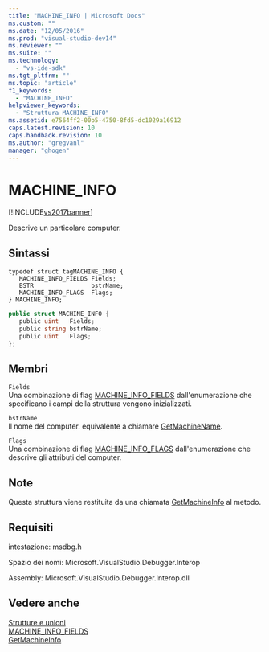 ```yaml
---
title: "MACHINE_INFO | Microsoft Docs"
ms.custom: ""
ms.date: "12/05/2016"
ms.prod: "visual-studio-dev14"
ms.reviewer: ""
ms.suite: ""
ms.technology: 
  - "vs-ide-sdk"
ms.tgt_pltfrm: ""
ms.topic: "article"
f1_keywords: 
  - "MACHINE_INFO"
helpviewer_keywords: 
  - "Struttura MACHINE_INFO"
ms.assetid: e7564ff2-00b5-4750-8fd5-dc1029a16912
caps.latest.revision: 10
caps.handback.revision: 10
ms.author: "gregvanl"
manager: "ghogen"
---
```

# MACHINE_INFO
[!INCLUDE[vs2017banner](../../../code-quality/includes/vs2017banner.md)]

Descrive un particolare computer.  
  
## Sintassi  
  
```cpp#  
typedef struct tagMACHINE_INFO {   
   MACHINE_INFO_FIELDS Fields;  
   BSTR                bstrName;  
   MACHINE_INFO_FLAGS  Flags;  
} MACHINE_INFO;  
```  
  
```c#  
public struct MACHINE_INFO {   
   public uint   Fields;  
   public string bstrName;  
   public uint   Flags;  
};  
```  
  
## Membri  
 `Fields`  
 Una combinazione di flag [MACHINE\_INFO\_FIELDS](../../../extensibility/debugger/reference/machine-info-fields.md) dall'enumerazione che specificano i campi della struttura vengono inizializzati.  
  
 `bstrName`  
 Il nome del computer.  equivalente a chiamare [GetMachineName](../../../extensibility/debugger/reference/idebugcoreserver2-getmachinename.md).  
  
 `Flags`  
 Una combinazione di flag [MACHINE\_INFO\_FLAGS](../../../extensibility/debugger/reference/machine-info-flags.md) dall'enumerazione che descrive gli attributi del computer.  
  
## Note  
 Questa struttura viene restituita da una chiamata [GetMachineInfo](../Topic/IDebugCoreServer2::GetMachineInfo.md) al metodo.  
  
## Requisiti  
 intestazione: msdbg.h  
  
 Spazio dei nomi: Microsoft.VisualStudio.Debugger.Interop  
  
 Assembly: Microsoft.VisualStudio.Debugger.Interop.dll  
  
## Vedere anche  
 [Strutture e unioni](../../../extensibility/debugger/reference/structures-and-unions.md)   
 [MACHINE\_INFO\_FIELDS](../../../extensibility/debugger/reference/machine-info-fields.md)   
 [GetMachineInfo](../Topic/IDebugCoreServer2::GetMachineInfo.md)